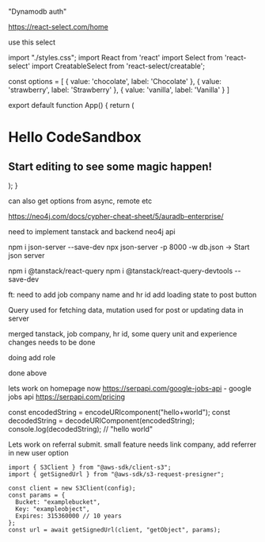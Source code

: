 "Dynamodb auth"

https://react-select.com/home

use this select

import "./styles.css";
import React from 'react'
import Select from 'react-select'
import CreatableSelect from 'react-select/creatable';

const options = [
{ value: 'chocolate', label: 'Chocolate' },
{ value: 'strawberry', label: 'Strawberry' },
{ value: 'vanilla', label: 'Vanilla' }
]

export default function App() {
return (

<div className="App">
<h1>Hello CodeSandbox</h1>
<h2>Start editing to see some magic happen!</h2>
<CreatableSelect isMulti options={options} />
</div>
);
}

can also get options from async, remote etc

https://neo4j.com/docs/cypher-cheat-sheet/5/auradb-enterprise/

need to implement tanstack and backend neo4j api

npm i json-server --save-dev
npx json-server -p 8000 -w db.json -> Start json server

npm i @tanstack/react-query
npm i @tanstack/react-query-devtools --save-dev

ft: need to add job company name and hr id
add loading state to post button

Query used for fetching data, mutation used for post or updating data in server

merged tanstack, job company, hr id, some query unit and experience changes needs to be done

doing add role

done above

lets work on homepage now
https://serpapi.com/google-jobs-api - google jobs api
https://serpapi.com/pricing

const encodedString = encodeURIcomponent("hello+world");
const decodedString = decodeURIComponent(encodedString);
console.log(decodedString); // "hello world"

Lets work on referral submit. small feature
needs link company, add referrer in new user option

```
import { S3Client } from "@aws-sdk/client-s3";
import { getSignedUrl } from "@aws-sdk/s3-request-presigner";

const client = new S3Client(config);
const params = {
  Bucket: "examplebucket",
  Key: "exampleobject",
  Expires: 315360000 // 10 years
};
const url = await getSignedUrl(client, "getObject", params);

```
